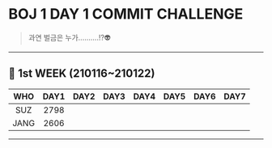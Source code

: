 # BOJ 1 DAY 1 COMMIT CHALLENGE
> 과연 벌금은 누가..........!?👽

-------------------
## 🚩 1st WEEK (210116~210122)

WHO|DAY1|DAY2|DAY3|DAY4|DAY5|DAY6|DAY7
:---:|:---:|:---:|:---:|:---:|:---:|:---:|:---:
SUZ|2798|||||||
JANG|2606|||||||
-------------------
<!--
표 안에 푼 문제의 번호를 적읍시다~~~ 홧팅~~!
-->
